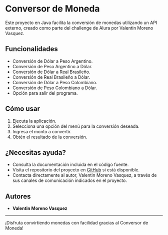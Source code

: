 # Conversor de Moneda

Este proyecto en Java facilita la conversión de monedas utilizando un API externo, creado como parte del challenge de Alura por Valentin Moreno Vasquez.

## Funcionalidades

- Conversión de Dólar a Peso Argentino.
- Conversión de Peso Argentino a Dólar.
- Conversión de Dólar a Real Brasileño.
- Conversión de Real Brasileño a Dólar.
- Conversión de Dólar a Peso Colombiano.
- Conversión de Peso Colombiano a Dólar.
- Opción para salir del programa.

## Cómo usar

1. Ejecuta la aplicación.
2. Selecciona una opción del menú para la conversión deseada.
3. Ingresa el monto a convertir.
4. Obtén el resultado de la conversión.

## ¿Necesitas ayuda?

- Consulta la documentación incluida en el código fuente.
- Visita el repositorio del proyecto en [GitHub](https://github.com/Valento99/ConversorMonedas-Java-Challenge-Alura-2024) si está disponible.
- Contacta directamente al autor, Valentin Moreno Vasquez, a través de sus canales de comunicación indicados en el proyecto.

## Autores

- **Valentin Moreno Vasquez**

---

¡Disfruta convirtiendo monedas con facilidad gracias al Conversor de Moneda!
